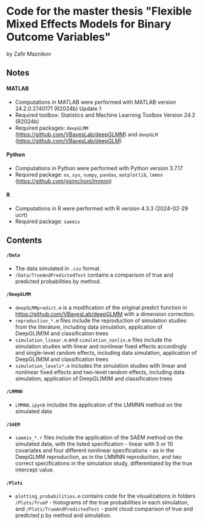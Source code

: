 # Code for the master thesis "Flexible Mixed Effects Models for Binary Outcome Variables"

by Zafir Maznikov

## Notes
#### MATLAB
+ Computations in MATLAB were performed with MATLAB version 24.2.0.2740171 (R2024b) Update 1
+ Required toolbox: Statistics and Machine Learning Toolbox Version 24.2 (R2024b)
+ Required packages: `deepGLMM` (https://github.com/VBayesLab/deepGLMM) and `deepGLM` (https://github.com/VBayesLab/deepGLM)
#### Python
+ Computations in Python were performed with Python version 3.7.17
+ Required package: `os`, `sys`, `numpy`, `pandas`, `matplotlib`, `lmmnn` (https://github.com/gsimchoni/lmmnn)
#### R
+ Computations in R were performed with R version 4.3.3 (2024-02-29 ucrt)
+ Required package: `saemix`

## Contents
#### `/Data`
+ The data simulated in `.csv` format.
+ `/Data/TrueAndPredictedTest` contains a comparison of true and predicted probabilities by method.

#### `/DeepGLMM`
+ `deepGLMMpredict.m` is a modification of the original predict function in https://github.com/VBayesLab/deepGLMM with a dimension correction.
+ `reproduction_*.m` files include the reproduction of simulation studies from the literature, including data simulation, application of DeepGL(M)M and classification trees
+ `simulation_linear.m` and `simulation_nonlin.m` files include the simulation studies with linear and nonlinear fixed effects accordingly and single-level random effects, including data simulation, application of DeepGL(M)M and classification trees
+ `simulation_levels*.m` includes the simulation studies with linear and nonlinear fixed effects and two-level random effects, including data simulation, application of DeepGL(M)M and classification trees

#### `/LMMNN`
+ `LMMNN.ipynb` includes the application of the LMMNN method on the simulated data

#### `/SAEM`
+ `saemix_*.r` files include the application of the SAEM method on the simulated data, with the listed specification - linear with 5 or 10 covariates and four different nonlinear specifications - as in the DeepGLMM reproduction, as in the LMMNN reproduction, and two correct specifications in the simulation study, differentiated by the true intercept value.

#### `/Plots`
+ `plotting_probabilities.m` contains code for the visualizations in folders `/Plots/TrueP` - histograms of the true probabilities in each simulation, and `/Plots/TrueAndPredictedTest` - point cloud comparison of true and predicted p by method and simulation.
